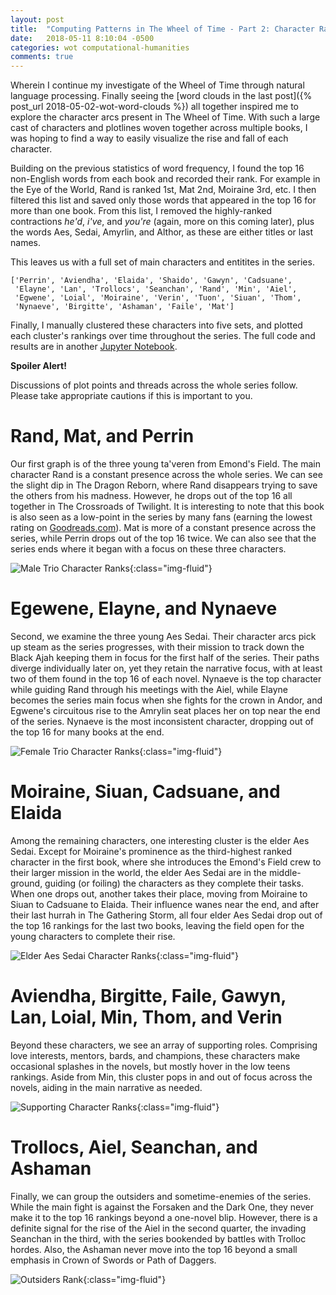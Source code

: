 ```yaml
---
layout: post
title:  "Computing Patterns in The Wheel of Time - Part 2: Character Ranking"
date:   2018-05-11 8:10:04 -0500
categories: wot computational-humanities
comments: true
---
```


Wherein I continue my investigate of the Wheel of Time through natural language
processing. Finally seeing the [word clouds in the last post]({% post_url 2018-05-02-wot-word-clouds %}) 
all together 
inspired me to explore the character arcs present in The Wheel of Time.
With such a large cast of characters and plotlines woven together across
multiple books, I was hoping to find a way to easily visualize the rise and 
fall of each character.

Building on the previous statistics of word frequency, I found the top 16 non-English
words from each book and recorded their rank. For example in the Eye of the World, Rand 
is ranked 1st, Mat 2nd, Moiraine 3rd, etc. I then filtered this list and saved only those
words that appeared in the top 16 for more than one book. From this list, I removed
the highly-ranked contractions *he'd*, *i've*, and *you're* (again, more on this 
coming later), plus the words Aes, Sedai, Amyrlin, and Althor, as these are either
titles or last names.

This leaves us with a full set of main characters and entitites in the series.

```
['Perrin', 'Aviendha', 'Elaida', 'Shaido', 'Gawyn', 'Cadsuane',
 'Elayne', 'Lan', 'Trollocs', 'Seanchan', 'Rand', 'Min', 'Aiel',
 'Egwene', 'Loial', 'Moiraine', 'Verin', 'Tuon', 'Siuan', 'Thom',
 'Nynaeve', 'Birgitte', 'Ashaman', 'Faile', 'Mat']
```

Finally, I manually clustered these characters into five sets, and 
plotted each cluster's rankings over time throughout the series. 
The full code and results are in
another [Jupyter Notebook](http://nbviewer.jupyter.org/url/mark.goadrich.com/courses/csci270s18/code/CharacterFrequencyRank.ipynb). 

**Spoiler Alert!** 

Discussions of plot points and threads across the whole series follow. Please take appropriate 
cautions if this is important to you.

# Rand, Mat, and Perrin

Our first graph is of the three young ta'veren from Emond's Field. The main character Rand is a constant 
presence across the whole series. We can see the slight dip in The Dragon Reborn,
where Rand disappears trying to save the others from his madness. However, he drops
out of the top 16 all together in The Crossroads of Twilight. It is interesting to 
note that this book is also seen as a low-point in the series by many fans (earning the
lowest rating on [Goodreads.com](https://www.goodreads.com/series/41526-the-wheel-of-time)).
Mat is more of a constant presence across the series, while Perrin drops out of the 
top 16 twice. We can also see that the series ends where it began with a focus on
these three characters.

![Male Trio Character Ranks](/assets/wot/mtrio-rank.png){:class="img-fluid"}

# Egewene, Elayne, and Nynaeve

Second, we examine the three young Aes Sedai. Their character arcs pick up steam
as the series progresses, with their mission to track down the Black Ajah
keeping them in focus for the first half of the series. Their paths diverge
individually later on, yet they retain the narrative focus, with at least two of them
found in the top 16 of each novel. Nynaeve is the top character while guiding
Rand through his meetings with the Aiel, while Elayne becomes the series main focus 
when she fights for the crown in Andor, and Egwene's circuitous rise to the Amrylin
seat places her on top near the end of the series. Nynaeve is the most inconsistent
character, dropping out of the top 16 for many books at the end.

![Female Trio Character Ranks](/assets/wot/ftrio-rank.png){:class="img-fluid"}

# Moiraine, Siuan, Cadsuane, and Elaida

Among the remaining characters, one interesting cluster is the elder Aes Sedai. 
Except for Moiraine's prominence as the third-highest ranked character in the first
book, where she introduces the Emond's Field crew to their larger mission in the 
world, the elder Aes Sedai are in the middle-ground, guiding (or foiling) the 
characters as they complete their tasks. When one drops out, another takes their
place, moving from Moiraine to Siuan to Cadsuane to Elaida. Their influence
wanes near the end, and after their last hurrah in The Gathering Storm, all
four elder Aes Sedai drop out of the top 16 rankings for the last two books, 
leaving the field open for the young characters to complete their rise.

![Elder Aes Sedai Character Ranks](/assets/wot/elder-rank.png){:class="img-fluid"}

# Aviendha, Birgitte, Faile, Gawyn, Lan, Loial, Min, Thom, and Verin

Beyond these characters, we see an array of supporting roles. Comprising love interests,
mentors, bards, and champions, these characters make occasional splashes
in the novels, but mostly hover in the low teens rankings. Aside from Min, 
this cluster pops in and out of focus across the novels, aiding in the main
narrative as needed.

![Supporting Character Ranks](/assets/wot/supporting-rank.png){:class="img-fluid"}

# Trollocs, Aiel, Seanchan, and Ashaman

Finally, we can group the outsiders and sometime-enemies of the series. While the main
fight is against the Forsaken and the Dark One, they never make it to the top 16 rankings
beyond a one-novel blip. However, there is a definite signal for the rise of the Aiel 
in the second quarter, the invading Seanchan in the third, with the series bookended
by battles with Trolloc hordes. Also, the Ashaman never move into the 
top 16 beyond a small emphasis in Crown of Swords or Path of Daggers.

![Outsiders Rank](/assets/wot/outsider-rank.png){:class="img-fluid"}
